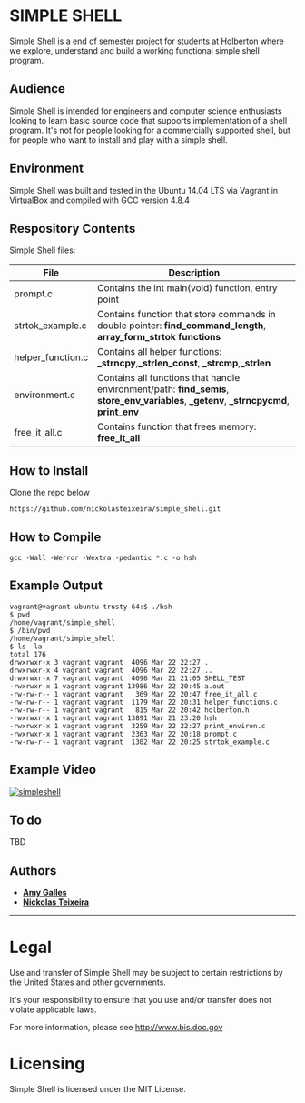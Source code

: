 SIMPLE SHELL
============

Simple Shell is a end of semester project for students at [Holberton](https://www.holbertonschool.com/) where we explore, understand and build a working functional simple shell program.

## Audience

Simple Shell is intended for engineers and computer science enthusiasts looking to learn basic source code that supports implementation of a shell program. It's not for people looking for a commercially supported shell, but for people who want to install and play with a simple shell.

## Environment
Simple Shell was built and tested in the Ubuntu 14.04 LTS via Vagrant in VirtualBox and compiled with GCC version 4.8.4

## Respository Contents
Simple Shell files:

| **File** | **Description** |
|----------|-----------------|
| prompt.c | Contains the int main(void) function, entry point |
| strtok_example.c | Contains function that store commands in double pointer: **find_command_length**, **array_form_strtok functions** |
| helper_function.c | Contains all helper functions: **_strncpy**,**_strlen_const**, **_strcmp**,**_strlen** |
| environment.c | Contains all functions that handle environment/path: **find_semis**, **store_env_variables**, **_getenv**, **_strncpycmd**, **print_env** |
| free_it_all.c | Contains function that frees memory: **free_it_all** |

## How to Install
Clone the repo below
```
https://github.com/nickolasteixeira/simple_shell.git
```

## How to Compile
```
gcc -Wall -Werror -Wextra -pedantic *.c -o hsh
```

## Example Output
```
vagrant@vagrant-ubuntu-trusty-64:$ ./hsh
$ pwd
/home/vagrant/simple_shell
$ /bin/pwd
/home/vagrant/simple_shell
$ ls -la
total 176
drwxrwxr-x 3 vagrant vagrant  4096 Mar 22 22:27 .
drwxrwxr-x 4 vagrant vagrant  4096 Mar 22 22:27 ..
drwxrwxr-x 7 vagrant vagrant  4096 Mar 21 21:05 SHELL_TEST
-rwxrwxr-x 1 vagrant vagrant 13986 Mar 22 20:45 a.out
-rw-rw-r-- 1 vagrant vagrant   369 Mar 22 20:47 free_it_all.c
-rw-rw-r-- 1 vagrant vagrant  1179 Mar 22 20:31 helper_functions.c
-rw-rw-r-- 1 vagrant vagrant   815 Mar 22 20:42 holberton.h
-rwxrwxr-x 1 vagrant vagrant 13891 Mar 21 23:20 hsh
-rwxrwxr-x 1 vagrant vagrant  3259 Mar 22 22:27 print_environ.c
-rwxrwxr-x 1 vagrant vagrant  2363 Mar 22 20:18 prompt.c
-rw-rw-r-- 1 vagrant vagrant  1302 Mar 22 20:25 strtok_example.c
```
## Example Video
[![simpleshell](https://i.ytimg.com/vi/qtsAFMF0wRc/hqdefault.jpg)](https://www.youtube.com/embed/qtsAFMF0wRc?autoplay=1 "simpleshell")

## To do
TBD

## Authors
* [**Amy Galles**](https://github.com/AmyLGalles)
* [**Nickolas Teixeira**](https://github.com/NickolasTeixiera)

-----

Legal
=====

Use and transfer of Simple Shell may be subject to certain restrictions
by the United States and other governments.

It's your responsibility to ensure that you use and/or transfer does not
violate applicable laws.

For more information, please see http://www.bis.doc.gov

Licensing
=========
Simple Shell is licensed under the MIT License. 
